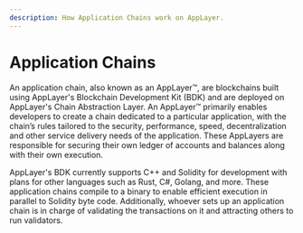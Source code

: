 ```yaml
---
description: How Application Chains work on AppLayer.
---
```


# Application Chains

An application chain, also known as an AppLayer™, are blockchains built using AppLayer's Blockchain Development Kit (BDK) and are deployed on AppLayer's Chain Abstraction Layer. An AppLayer™ primarily enables developers to create a chain dedicated to a particular application, with the chain’s rules tailored to the security, performance, speed, decentralization and other service delivery needs of the application. These AppLayers are responsible for securing their own ledger of accounts and balances along with their own execution.

AppLayer's BDK currently supports C++ and Solidity for development with plans for other languages such as Rust, C#, Golang, and more. These application chains compile to a binary to enable efficient execution in parallel to Solidity byte code. Additionally, whoever sets up an application chain is in charge of validating the transactions on it and attracting others to run validators.

